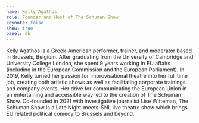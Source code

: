 ```yaml
---
name: Kelly Agathos
role: Founder and Host of The Schuman Show
keynote: false
show: true
panel: db
---
```


Kelly Agathos is a Greek-American performer, trainer, and moderator based in Brussels, Belgium. After graduating from the University of Cambridge and University College London, she spent 9 years working in EU affairs (including in the European Commission and the European Parliament). In 2019, Kelly turned her passion for improvisational theatre into her full time job, creating both artistic shows as well as facilitating corporate trainings and company events. Her drive for communicating the European Union in an entertaining and accessible way led to the creation of The Schuman Show. Co-founded in 2021 with investigative journalist Lise Witteman, The Schuman Show is a Late Night-meets-SNL live theatre show which brings EU related political comedy to Brussels and beyond.
